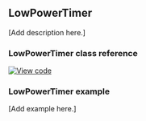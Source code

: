## LowPowerTimer

[Add description here.]

### LowPowerTimer class reference

[![View code](https://www.mbed.com/embed/?type=library)](http://os-doc-builder.test.mbed.com/docs/v5.8/mbed-os-api-doxy/classmbed_1_1_low_power_timer.html)

### LowPowerTimer example

[Add example here.]
